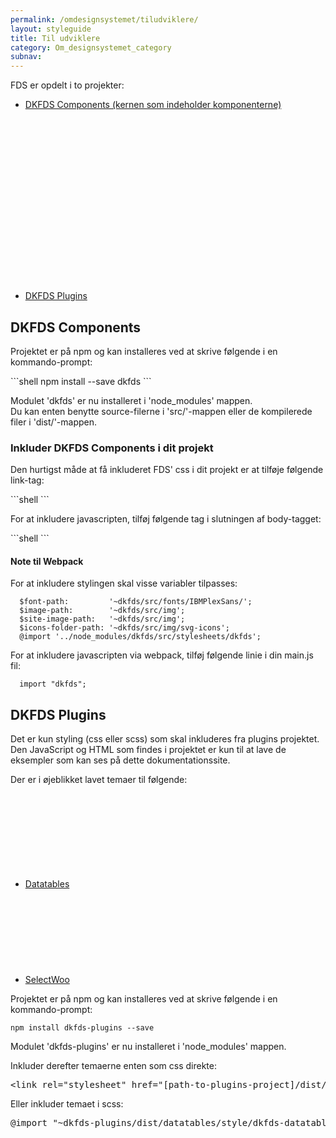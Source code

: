 ```yaml
---
permalink: /omdesignsystemet/tiludviklere/
layout: styleguide
title: Til udviklere
category: Om_designsystemet_category
subnav:
---
```


<p>FDS er opdelt i to projekter:</p>
<ul class="unstyled-list">
    <li><a href="https://github.com/detfaellesdesignsystem/dkfds-components">DKFDS Components (kernen som indeholder komponenterne)<svg class="icon-svg"><use xlink:href="#open-in-new"></use></svg></a></li>
    <li><a href="https://github.com/detfaellesdesignsystem/dkfds-plugins">DKFDS Plugins<svg class="icon-svg"><use xlink:href="#open-in-new"></use></svg></a></li>
</ul>

<h2>DKFDS Components</h2>
<p>Projektet er på npm og kan installeres ved at skrive følgende i en kommando-prompt:</p>
```shell
npm install --save dkfds
```
<p>Modulet 'dkfds' er nu installeret i 'node_modules' mappen.<br>
Du kan enten benytte source-filerne i 'src/'-mappen eller de kompilerede filer i 'dist/'-mappen.</p>

<h3>Inkluder DKFDS Components i dit projekt</h3>
<p>Den hurtigst måde at få inkluderet FDS' css i dit projekt er at tilføje følgende link-tag:</p>
```shell
  <link type='text/css' rel='stylesheet' href='[path to dkfds folder]/dist/css/dkfds.css'>
```
<p>For at inkludere javascripten, tilføj følgende tag i slutningen af body-tagget:</p>
```shell
  <script src='[path to dkfds folder]/dist/js/dkfds.js'></script>
```

<h4>Note til Webpack</h4>
<p>For at inkludere stylingen skal visse variabler tilpasses:</p>

```shell
  $font-path:         '~dkfds/src/fonts/IBMPlexSans/';
  $image-path:        '~dkfds/src/img';
  $site-image-path:   '~dkfds/src/img';
  $icons-folder-path: '~dkfds/src/img/svg-icons';
  @import '../node_modules/dkfds/src/stylesheets/dkfds';
```

<p>For at inkludere javascripten via webpack, tilføj følgende linie i din main.js fil:</p>

```shell
  import "dkfds";
```

<h2>DKFDS Plugins</h2>
<p>Det er kun styling (css eller scss) som skal inkluderes fra plugins projektet. Den JavaScript og HTML som findes i projektet er kun til at lave de eksempler som kan ses på dette dokumentationssite.</p>
<p>Der er i øjeblikket lavet temaer til følgende:</p>
<ul class="unstyled-list">
    <li><a href="https://datatables.net/">Datatables<svg class="icon-svg"><use xlink:href="#open-in-new"></use></svg></a></li>
    <li><a href="https://github.com/woocommerce/selectWoo">SelectWoo<svg class="icon-svg"><use xlink:href="#open-in-new"></use></svg></a></li>
</ul>

<p>Projektet er på npm og kan installeres ved at skrive følgende i en kommando-prompt:</p>

```shell
npm install dkfds-plugins --save
```

<p>Modulet 'dkfds-plugins' er nu installeret i 'node_modules' mappen.<br>
<p>Inkluder derefter temaerne enten som css direkte:</p>

<pre>
&lt;link rel="stylesheet" href="[path-to-plugins-project]/dist/css/dkfds-datatables-theme.min.css"&gt;
</pre>

<p>Eller inkluder temaet i scss:</p>

<pre>
@import "~dkfds-plugins/dist/datatables/style/dkfds-datatables-theme.scss";
</pre>
